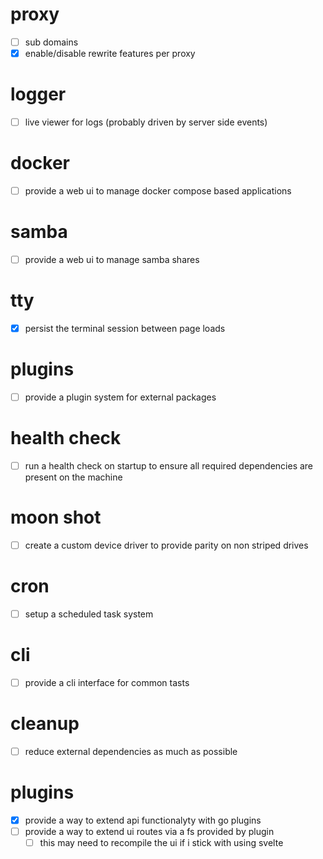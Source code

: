 # proxy
- [ ] sub domains
- [x] enable/disable rewrite features per proxy

# logger
- [ ] live viewer for logs (probably driven by server side events)

# docker
- [ ] provide a web ui to manage docker compose based applications

# samba
- [ ] provide a web ui to manage samba shares

# tty
- [x] persist the terminal session between page loads

# plugins
- [ ] provide a plugin system for external packages

# health check
- [ ] run a health check on startup to ensure all required dependencies are present on the machine

# moon shot
- [ ] create a custom device driver to provide parity on non striped drives

# cron
- [ ] setup a scheduled task system

# cli
- [ ] provide a cli interface for common tasts

# cleanup
- [ ] reduce external dependencies as much as possible

# plugins
- [x] provide a way to extend api functionalyty with go plugins
- [ ] provide a way to extend ui routes via a fs provided by plugin
  - [ ] this may need to recompile the ui if i stick with using svelte
